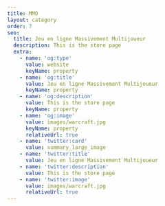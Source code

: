 ```yaml
---
title: MMO
layout: category
order: 7
seo:
  title: Jeu en ligne Massivement Multijoueur
  description: This is the store page
  extra:
    - name: 'og:type'
      value: website
      keyName: property
    - name: 'og:title'
      value: Jeu en ligne Massivement Multijoueur
      keyName: property
    - name: 'og:description'
      value: This is the store page
      keyName: property
    - name: 'og:image'
      value: images/warcraft.jpg
      keyName: property
      relativeUrl: true
    - name: 'twitter:card'
      value: summary_large_image
    - name: 'twitter:title'
      value: Jeu en ligne Massivement Multijoueur
    - name: 'twitter:description'
      value: This is the store page
    - name: 'twitter:image'
      value: images/warcraft.jpg
      relativeUrl: true
---
```

